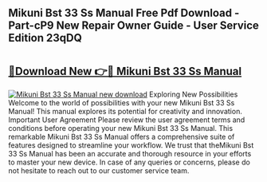 ## Mikuni Bst 33 Ss Manual Free Pdf Download - Part-cP9 New Repair Owner Guide - User Service Edition 23qDQ

# <h2><a href="http://bc84773.oget.top/?id=Mikuni+Bst+33+Ss+Manual">🔗Download New 👉🔴 Mikuni Bst 33 Ss Manual</a></h2>

[![Mikuni Bst 33 Ss Manual new download](https://i.imgur.com/5g1atiW.png)](http://bc84773.oget.top/?id=Mikuni+Bst+33+Ss+Manual)
Exploring New Possibilities Welcome to the world of possibilities with your new Mikuni Bst 33 Ss Manual! This manual explores its potential for creativity and innovation. Important User Agreement Please review the user agreement terms and conditions before operating your new Mikuni Bst 33 Ss Manual. This remarkable Mikuni Bst 33 Ss Manual offers a comprehensive suite of features designed to streamline your workflow. We trust that theMikuni Bst 33 Ss Manual has been an accurate and thorough resource in your efforts to master your new device. In case of any queries or concerns, please do not hesitate to reach out to our customer service team.
